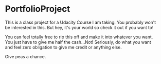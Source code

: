 # PortfolioProject
This is a class project for a Udacity Course I am taking.  You probably won't be interested in this.  But hey, it's your world so check it out if you want to!

You can feel totally free to rip this off and make it into whatever you want.  You just have to give me half the cash...Not!  Seriously, do what you want and feel zero obligation to give me credit or anything else.

Give peas a chance.
